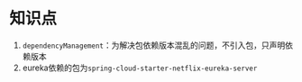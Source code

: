 # 知识点
1. `dependencyManagement`：为解决包依赖版本混乱的问题，不引入包，只声明依赖版本
2. eureka依赖的包为`spring-cloud-starter-netflix-eureka-server`